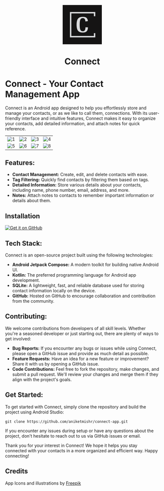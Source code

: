 <div align="center">
    <img src="./app/src/main/ic_launcher-playstore.png" width="128" height="128" style="display: block; margin: 0 auto"/>
    <h1>Connect</h1>
</div>

# Connect - Your Contact Management App

Connect is an Android app designed to help you effortlessly store and manage your contacts, or as we like to call them, connections. With its user-friendly interface and intuitive features, Connect makes it easy to organize your contacts, add detailed information, and attach notes for quick reference.

|                                                                                                            |                                                                                                            |                                                                                                            |                                                                                                            |
|:----------------------------------------------------------------------------------------------------------:|:----------------------------------------------------------------------------------------------------------:|:----------------------------------------------------------------------------------------------------------:|:----------------------------------------------------------------------------------------------------------:|
|  ![1](https://github.com/aniketmishr/connect-app/assets/151903859/62a431fe-11d0-4b26-99af-6e508893c18e) | ![2](https://github.com/aniketmishr/connect-app/assets/151903859/d098e39e-fbc2-4e89-9dc2-bb6a50aa24ed) |  ![3](https://github.com/aniketmishr/connect-app/assets/151903859/50b86ea4-d857-4e7a-aa7d-275d2233c439) |  ![4](https://github.com/aniketmishr/connect-app/assets/151903859/f5f17d3f-2a8f-4cc2-872d-2ccc70212a1d)              |
|  ![5](https://github.com/aniketmishr/connect-app/assets/151903859/6015382e-17c4-420d-af2e-1ce563a3fdd5)|  ![6](https://github.com/aniketmishr/connect-app/assets/151903859/d20bf5c3-f953-40c8-919f-e60582b12bf5)| ![7](https://github.com/aniketmishr/connect-app/assets/151903859/6beb1311-4ad3-4f1f-a809-65743dec38e8)  |  ![8](https://github.com/aniketmishr/connect-app/assets/151903859/1df73897-b77a-4f4c-ace4-7f4705598aa7)              |





## Features:
- **Contact Management:** Create, edit, and delete contacts with ease.
- **Tag Filtering:** Quickly find contacts by filtering them based on tags.
- **Detailed Information:** Store various details about your contacts, including name, phone number, email, address, and more.
- **Notes:** Attach notes to contacts to remember important information or details about them.

## Installation

[<img src="https://github.com/machiav3lli/oandbackupx/blob/034b226cea5c1b30eb4f6a6f313e4dadcbb0ece4/badge_github.png"
    alt="Get it on GitHub"
    height="80">](https://github.com/aniketmishr/connect-app/releases/latest)  

## Tech Stack:
Connect is an open-source project built using the following technologies:

- **Android Jetpack Compose:** A modern toolkit for building native Android UI.
- **Kotlin:** The preferred programming language for Android app development.
- **SQLite:** A lightweight, fast, and reliable database used for storing contact information locally on the device.
- **GitHub:** Hosted on GitHub to encourage collaboration and contribution from the community.

## Contributing:
We welcome contributions from developers of all skill levels. Whether you're a seasoned developer or just starting out, there are plenty of ways to get involved:

- **Bug Reports:** If you encounter any bugs or issues while using Connect, please open a GitHub issue and provide as much detail as possible.
- **Feature Requests:** Have an idea for a new feature or improvement? Share it with us by opening a GitHub issue.
- **Code Contributions:** Feel free to fork the repository, make changes, and submit a pull request. We'll review your changes and merge them if they align with the project's goals.

## Get Started:
To get started with Connect, simply clone the repository and build the project using Android Studio:

```
git clone https://github.com/aniketmishr/connect-app.git
```

If you encounter any issues during setup or have any questions about the project, don't hesitate to reach out to us via GitHub issues or email.

Thank you for your interest in Connect! We hope it helps you stay connected with your contacts in a more organized and efficient way. Happy connecting!

## Credits
App Icons and illustrations by [Freepik](http://www.freepik.com/)

